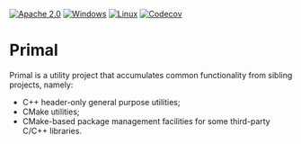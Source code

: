 [![Apache 2.0](https://img.shields.io/badge/License-Apache%202.0-blue.svg)](LICENSE)
[![Windows](https://github.com/blagodarin/primal/actions/workflows/windows.yml/badge.svg)](https://github.com/blagodarin/primal/actions/workflows/windows.yml)
[![Linux](https://github.com/blagodarin/primal/actions/workflows/linux.yml/badge.svg)](https://github.com/blagodarin/primal/actions/workflows/linux.yml)
[![Codecov](https://codecov.io/gh/blagodarin/primal/branch/master/graph/badge.svg?token=0TKC783CRH)](https://codecov.io/gh/blagodarin/primal)

# Primal

Primal is a utility project that accumulates common functionality from sibling projects, namely:
* C++ header-only general purpose utilities;
* CMake utilities;
* CMake-based package management facilities for some third-party C/C++ libraries.
